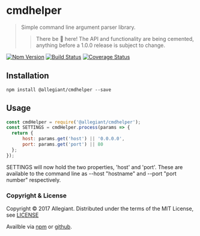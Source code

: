 # cmdhelper

> Simple command line argument parser library.
>> There be 🐲 here! The API and functionality are being cemented, anything before a 1.0.0 release is subject to change.

[![Npm Version](https://img.shields.io/npm/v/@allegiant/cmdhelper.svg)](https://www.npmjs.com/package/@allegiant/cmdhelper)
[![Build Status](https://travis-ci.org/allegiant-js/cmdhelper.svg?branch=master)](https://travis-ci.org/allegiant-js/cmdhelper.svg?branch=master)
[![Coverage Status](https://coveralls.io/repos/github/allegiant-js/cmdhelper/badge.svg?branch=master)](https://coveralls.io/github/allegiant-js/cmdhelper?branch=master)


## Installation

```
npm install @allegiant/cmdhelper --save
```

## Usage
```js
const cmdHelper = require('@allegiant/cmdhelper');
const SETTINGS = cmdHelper.process(params => {
  return {
      host: params.get('host') || '0.0.0.0',
      port: params.get('port') || 80
  };
});
```

SETTINGS will now hold the two properties, 'host' and 'port'. These are available to the command line as --host "hostname" and --port "port number" respectively.


### Copyright & License

Copyright &copy; 2017 Allegiant. Distributed under the terms of the MIT License, see [LICENSE](https://github.com/allegiant-js/cmdhelper/blob/master/LICENSE)

Availble via [npm](https://www.npmjs.com/package/@allegiant/cmdhelper) or [github](https://github.com/allegiant-js/cmdhelper).